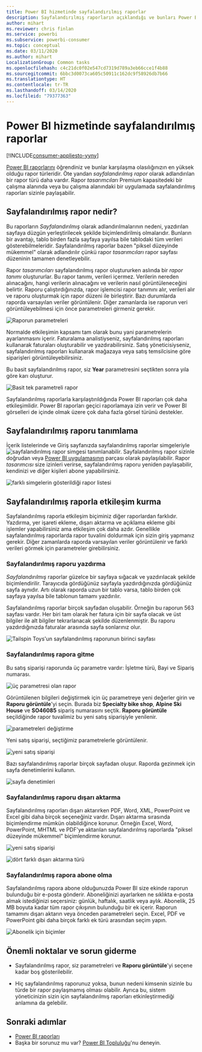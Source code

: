 ```yaml
---
title: Power BI hizmetinde sayfalandırılmış raporlar
description: Sayfalandırılmış raporların açıklandığı ve bunları Power BI hizmetinde görüntüleme işleminin anlatıldığı belgeler
author: mihart
ms.reviewer: chris finlan
ms.service: powerbi
ms.subservice: powerbi-consumer
ms.topic: conceptual
ms.date: 03/11/2020
ms.author: mihart
LocalizationGroup: Common tasks
ms.openlocfilehash: c4c21dc0f02e547cd7319d789a3eb66cce1f4b88
ms.sourcegitcommit: 6bbc3d0073ca605c50911c162dc9f58926db7b66
ms.translationtype: HT
ms.contentlocale: tr-TR
ms.lasthandoff: 03/14/2020
ms.locfileid: "79377363"
---
```

# <a name="paginated-reports-in-the-power-bi-service"></a>Power BI hizmetinde sayfalandırılmış raporlar

[!INCLUDE[consumer-appliesto-yyny](../includes/consumer-appliesto-yyny.md)]

[Power BI raporlarını](end-user-reports.md) öğrendiniz ve bunlar karşılaşma olasılığınızın en yüksek olduğu rapor türleridir. Öte yandan *sayfalandırılmış rapor* olarak adlandırılan bir rapor türü daha vardır. Rapor *tasarımcıları* Premium kapasitedeki bir çalışma alanında veya bu çalışma alanındaki bir uygulamada sayfalandırılmış raporları sizinle paylaşabilir. 

## <a name="what-is-a-paginated-report"></a>Sayfalandırılmış rapor nedir?

Bu raporların *Sayfalandırılmış* olarak adlandırılmalarının nedeni, yazdırılan sayfaya düzgün yerleştirilecek şekilde biçimlendirilmiş olmalarıdır. Bunların bir avantajı, tablo birden fazla sayfaya yayılsa bile tablodaki tüm verileri gösterebilmeleridir. Sayfalandırılmış raporlar bazen "piksel düzeyinde mükemmel" olarak adlandırılır çünkü rapor *tasarımcıları* rapor sayfası düzeninin tamamen denetleyebilir.

Rapor *tasarımcıları* sayfalandırılmış rapor oluştururken aslında bir *rapor tanımı* oluştururlar. Bu rapor tanımı, verileri içermez. Verilerin nereden alınacağını, hangi verilerin alınacağını ve verilerin nasıl görüntüleneceğini belirtir. Raporu çalıştırdığınızda, rapor işlemcisi rapor tanımını alır, verileri alır ve raporu oluşturmak için rapor düzeni ile birleştirir. Bazı durumlarda raporda varsayılan veriler görüntülenir. Diğer zamanlarda ise raporun veri görüntüleyebilmesi için önce parametreleri girmeniz gerekir. 

   ![Raporun parametreleri](./media/end-user-paginated-report/power-bi-report-parameters.png)

Normalde etkileşimin kapsamı tam olarak bunu yani parametrelerin ayarlanmasını içerir. Faturalama analistiyseniz, sayfalandırılmış raporları kullanarak faturaları oluşturabilir ve yazdırabilirsiniz. Satış yöneticisiyseniz, sayfalandırılmış raporları kullanarak mağazaya veya satış temsilcisine göre siparişleri görüntüleyebilirsiniz. 

Bu basit sayfalandırılmış rapor, siz **Year** parametresini seçtikten sonra yıla göre karı oluşturur. 

![Basit tek parametreli rapor](./media/end-user-paginated-report/power-bi-report-simple.png)

Sayfalandırılmış raporlarla karşılaştırıldığında Power BI raporları çok daha etkileşimlidir. Power BI raporları geçici raporlamaya izin verir ve Power BI görselleri de içinde olmak üzere çok daha fazla görsel türünü destekler.

## <a name="identify-a-paginated-report"></a>Sayfalandırılmış raporu tanımlama

İçerik listelerinde ve Giriş sayfanızda sayfalandırılmış raporlar simgeleriyle ![sayfalandırılmış rapor simgesi](media/end-user-paginated-report/power-bi-report-icon.png) tanımlanabilir.  Sayfalandırılmış rapor sizinle doğrudan veya [Power BI uygulamasının](end-user-apps.md) parçası olarak paylaşılabilir. Rapor *tasarımcısı* size izinleri verirse, sayfalandırılmış raporu yeniden paylaşabilir, kendinizi ve diğer kişileri abone yapabilirsiniz.

![farklı simgelerin gösterildiği rapor listesi](./media/end-user-paginated-report/power-bi-report-list.png)

## <a name="interact-with-a-paginated-report"></a>Sayfalandırılmış raporla etkileşim kurma

Sayfalandırılmış raporla etkileşim biçiminiz diğer raporlardan farklıdır. Yazdırma, yer işareti ekleme, dışarı aktarma ve açıklama ekleme gibi işlemler yapabilirsiniz ama etkileşim çok daha azdır. Genellikle sayfalandırılmış raporlarda rapor tuvalini doldurmak için sizin giriş yapmanız gerekir.  Diğer zamanlarda raporda varsayılan veriler görüntülenir ve farklı verileri görmek için parametreler girebilirsiniz.

### <a name="print-a-paginated-report"></a>Sayfalandırılmış raporu yazdırma

*Sayfalandırılmış* raporlar güzelce bir sayfaya sığacak ve yazdırılacak şekilde biçimlendirilir. Tarayıcıda gördüğünüz sayfayla yazdırdığınızda gördüğünüz sayfa aynıdır. Artı olarak raporda uzun bir tablo varsa, tablo birden çok sayfaya yayılsa bile tablonun tamamı yazdırılır. 

Sayfalandırılmış raporlar birçok sayfadan oluşabilir. Örneğin bu raporun 563 sayfası vardır. Her biri tam olarak her fatura için bir sayfa olacak ve üst bilgiler ile alt bilgiler tekrarlanacak şekilde düzenlenmiştir. Bu raporu yazdırdığınızda faturalar arasında sayfa sonlarınız olur.

   ![Tailspin Toys'un sayfalandırılmış raporunun birinci sayfası](./media/end-user-paginated-report/power-bi-paginated-500.png)


### <a name="navigate-the-paginated-report"></a>Sayfalandırılmış rapora gitme

Bu satış siparişi raporunda üç parametre vardır: İşletme türü, Bayi ve Sipariş numarası. 

![üç parametresi olan rapor](./media/end-user-paginated-report/power-bi-parameter.png)

Görüntülenen bilgileri değiştirmek için üç parametreye yeni değerler girin ve **Raporu görüntüle**'yi seçin. Burada biz **Specialty bike shop**, **Alpine Ski House** ve **SO46085** sipariş numarasını seçtik. **Raporu görüntüle** seçildiğinde rapor tuvalimiz bu yeni satış siparişiyle yenilenir.

![parametreleri değiştirme](./media/end-user-paginated-report/power-bi-order.png)

Yeni satış siparişi, seçtiğimiz parametrelerle görüntülenir. 

![yeni satış siparişi](./media/end-user-paginated-report/power-bi-new-order.png)

Bazı sayfalandırılmış raporlar birçok sayfadan oluşur.  Raporda gezinmek için sayfa denetimlerini kullanın. 

![sayfa denetimleri](./media/end-user-paginated-report/power-bi-page.png)

### <a name="export-the-paginated-report"></a>Sayfalandırılmış raporu dışarı aktarma
Sayfalandırılmış raporları dışarı aktarırken PDF, Word, XML, PowerPoint ve Excel gibi daha birçok seçeneğiniz vardır. Dışarı aktarma sırasında biçimlendirme mümkün olabildiğince korunur. Örneğin Excel, Word, PowerPoint, MHTML ve PDF'ye aktarılan sayfalandırılmış raporlarda "piksel düzeyinde mükemmel" biçimlendirme korunur. 

![yeni satış siparişi](./media/end-user-paginated-report/power-bi-exporting.png)

![dört farklı dışarı aktarma türü](./media/end-user-paginated-report/power-bi-four.png)

### <a name="subscribe-to-the-paginated-report"></a>Sayfalandırılmış rapora abone olma
Sayfalandırılmış rapora abone olduğunuzda Power BI size ekinde raporun bulunduğu bir e-posta gönderir. Aboneliğinizi ayarlarken ne sıklıkta e-posta almak istediğinizi seçersiniz: günlük, haftalık, saatlik veya aylık. Abonelik, 25 MB boyuta kadar tüm rapor çıkışının bulunduğu bir ek içerir. Raporun tamamını dışarı aktarın veya önceden parametreleri seçin. Excel, PDF ve PowerPoint gibi daha birçok farklı ek türü arasından seçim yapın.  

![Abonelik için biçimler](./media/end-user-paginated-report/power-bi-export-list.png)

## <a name="considerations-and-troubleshooting"></a>Önemli noktalar ve sorun giderme

- Sayfalandırılmış rapor, siz parametreleri ve **Raporu görüntüle**'yi seçene kadar boş gösterilebilir.

- Hiç sayfalandırılmış raporunuz yoksa, bunun nedeni kimsenin sizinle bu türde bir rapor paylaşmamış olması olabilir. Ayrıca bu, sistem yöneticinizin sizin için sayfalandırılmış raporları etkinleştirmediği anlamına da gelebilir. 

 

## <a name="next-steps"></a>Sonraki adımlar
- [Power BI raporları](end-user-reports.md)
- Başka bir sorunuz mu var? [Power BI Topluluğu](https://community.powerbi.com/)'nu deneyin.

